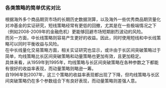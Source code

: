 ### 各类策略的简单优劣对比
根据海外多个商品期货市场的长期历史数据测算，以及海外一些优秀商品期货量化对冲基金的实证研究，短线策略经常有更低的回撤，尤其是在一些极端情况之下（例如2008-2009年的金融危机）更能够回避市场短期剧烈波动的风险。<br>
而另一方面，中长线策略则容易产生更好的收益。因此，同时使用短线和中长线策略可以同时平衡收益与风险。<br>
在中长线量化交易策略方面，相关实证研究也显示，或许由于长区间突破策略过于简单，均线策略比长区间突破策略和动量策略也更加有效，且更加稳定。<br>
具体来看，从1959年到1995年，均线策略与长区间突破策略在各种参数之下都能有很好的收益率表现，而动量策略则略逊一筹。<br>
自1996年到2007年，这三个策略的收益率表现都出现了下降，但均线策略与长区间突破策略仍在多个参数组合下有良好表现，而动量策略则差强人意。<br>
